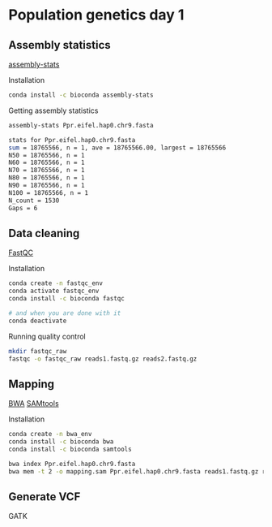 # Population genetics day 1

## Assembly statistics 

[assembly-stats](https://github.com/sanger-pathogens/assembly-stats)

Installation
```sh
conda install -c bioconda assembly-stats
```

Getting assembly statistics
```sh
assembly-stats Ppr.eifel.hap0.chr9.fasta
```
```sh
stats for Ppr.eifel.hap0.chr9.fasta
sum = 18765566, n = 1, ave = 18765566.00, largest = 18765566
N50 = 18765566, n = 1
N60 = 18765566, n = 1
N70 = 18765566, n = 1
N80 = 18765566, n = 1
N90 = 18765566, n = 1
N100 = 18765566, n = 1
N_count = 1530
Gaps = 6
``` 

## Data cleaning

[FastQC](https://github.com/s-andrews/FastQC)

Installation 
```sh
conda create -n fastqc_env 
conda activate fastqc_env
conda install -c bioconda fastqc

# and when you are done with it
conda deactivate
```

Running quality control
```sh
mkdir fastqc_raw
fastqc -o fastqc_raw reads1.fastq.gz reads2.fastq.gz
```

## Mapping

[BWA](https://github.com/lh3/bwa)
[SAMtools](https://github.com/samtools/samtools)

Installation
```sh
conda create -n bwa_env
conda install -c bioconda bwa
conda install -c bioconda samtools
```

```sh
bwa index Ppr.eifel.hap0.chr9.fasta
bwa mem -t 2 -o mapping.sam Ppr.eifel.hap0.chr9.fasta reads1.fastq.gz reads2.fastq.gz
```

## Generate VCF
GATK
